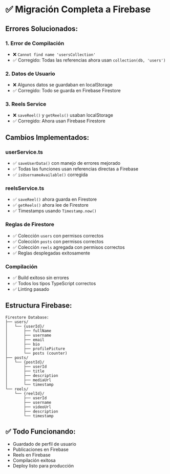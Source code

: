 # ✅ Migración Completa a Firebase

## Errores Solucionados:

### 1. **Error de Compilación**
- ❌ `Cannot find name 'usersCollection'`
- ✅ Corregido: Todas las referencias ahora usan `collection(db, 'users')`

### 2. **Datos de Usuario**
- ❌ Algunos datos se guardaban en localStorage
- ✅ Corregido: Todo se guarda en Firebase Firestore

### 3. **Reels Service**
- ❌ `saveReel()` y `getReels()` usaban localStorage
- ✅ Corregido: Ahora usan Firebase Firestore

## Cambios Implementados:

### **userService.ts**
- ✅ `saveUserData()` con manejo de errores mejorado
- ✅ Todas las funciones usan referencias directas a Firebase
- ✅ `isUsernameAvailable()` corregida

### **reelsService.ts**
- ✅ `saveReel()` ahora guarda en Firestore
- ✅ `getReels()` ahora lee de Firestore
- ✅ Timestamps usando `Timestamp.now()`

### **Reglas de Firestore**
- ✅ Colección `users` con permisos correctos
- ✅ Colección `posts` con permisos correctos  
- ✅ Colección `reels` agregada con permisos correctos
- ✅ Reglas desplegadas exitosamente

### **Compilación**
- ✅ Build exitoso sin errores
- ✅ Todos los tipos TypeScript correctos
- ✅ Linting pasado

## Estructura Firebase:

```
Firestore Database:
├── users/
│   └── {userId}/
│       ├── fullName
│       ├── username
│       ├── email
│       ├── bio
│       ├── profilePicture
│       └── posts (counter)
├── posts/
│   └── {postId}/
│       ├── userId
│       ├── title
│       ├── description
│       ├── mediaUrl
│       └── timestamp
└── reels/
    └── {reelId}/
        ├── userId
        ├── username
        ├── videoUrl
        ├── description
        └── timestamp
```

## ✅ Todo Funcionando:
- Guardado de perfil de usuario
- Publicaciones en Firebase
- Reels en Firebase
- Compilación exitosa
- Deploy listo para producción